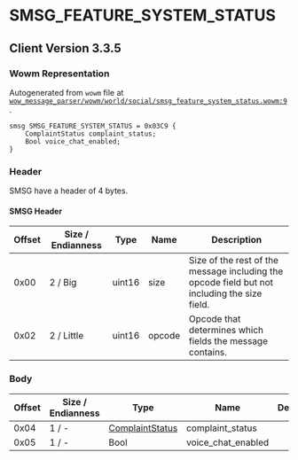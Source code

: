 # SMSG_FEATURE_SYSTEM_STATUS

## Client Version 3.3.5

### Wowm Representation

Autogenerated from `wowm` file at [`wow_message_parser/wowm/world/social/smsg_feature_system_status.wowm:9`](https://github.com/gtker/wow_messages/tree/main/wow_message_parser/wowm/world/social/smsg_feature_system_status.wowm#L9).
```rust,ignore
smsg SMSG_FEATURE_SYSTEM_STATUS = 0x03C9 {
    ComplaintStatus complaint_status;
    Bool voice_chat_enabled;
}
```
### Header

SMSG have a header of 4 bytes.

#### SMSG Header

| Offset | Size / Endianness | Type   | Name   | Description |
| ------ | ----------------- | ------ | ------ | ----------- |
| 0x00   | 2 / Big           | uint16 | size   | Size of the rest of the message including the opcode field but not including the size field.|
| 0x02   | 2 / Little        | uint16 | opcode | Opcode that determines which fields the message contains.|

### Body

| Offset | Size / Endianness | Type | Name | Description | Comment |
| ------ | ----------------- | ---- | ---- | ----------- | ------- |
| 0x04 | 1 / - | [ComplaintStatus](complaintstatus.md) | complaint_status |  |  |
| 0x05 | 1 / - | Bool | voice_chat_enabled |  |  |

